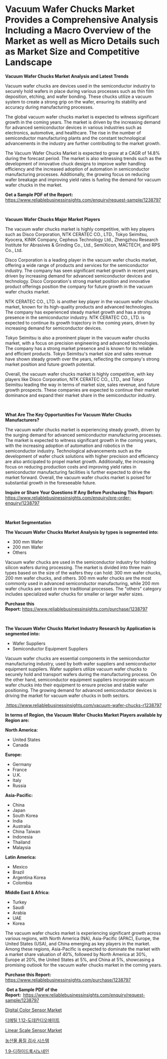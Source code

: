 <p><h1>Vacuum Wafer Chucks Market Provides a Comprehensive Analysis Including a Macro Overview of the Market as well as Micro Details such as Market Size and Competitive Landscape</h1></p><p><strong>Vacuum Wafer Chucks Market Analysis and Latest Trends</strong></p>
<p><p>Vacuum wafer chucks are devices used in the semiconductor industry to securely hold wafers in place during various processes such as thin film deposition, etching, and wafer bonding. These chucks utilize a vacuum system to create a strong grip on the wafer, ensuring its stability and accuracy during manufacturing processes.</p><p>The global vacuum wafer chucks market is expected to witness significant growth in the coming years. The market is driven by the increasing demand for advanced semiconductor devices in various industries such as electronics, automotive, and healthcare. The rise in the number of semiconductor manufacturing plants and the constant technological advancements in the industry are further contributing to the market growth.</p><p>The Vacuum Wafer Chucks Market is expected to grow at a CAGR of 14.8% during the forecast period. The market is also witnessing trends such as the development of innovative chuck designs to improve wafer handling efficiency and the increased adoption of automation in semiconductor manufacturing processes. Additionally, the growing focus on reducing wafer breakage and improving yield rates is fueling the demand for vacuum wafer chucks in the market.</p></p>
<p><strong>Get a Sample PDF of the Report:&nbsp;</strong> <a href="https://www.reliablebusinessinsights.com/enquiry/request-sample/1238797">https://www.reliablebusinessinsights.com/enquiry/request-sample/1238797</a></p>
<p>&nbsp;</p>
<p><strong>Vacuum Wafer Chucks Major Market Players</strong></p>
<p><p>The vacuum wafer chucks market is highly competitive, with key players such as Disco Corporation, NTK CERATEC CO., LTD., Tokyo Seimitsu, Kyocera, KINIK Company, Cepheus Technology Ltd., Zhengzhou Research Institute for Abrasives & Grinding Co., Ltd., SemiXicon, MACTECH, and RPS Co., Ltd.</p><p>Disco Corporation is a leading player in the vacuum wafer chucks market, offering a wide range of products and services for the semiconductor industry. The company has seen significant market growth in recent years, driven by increasing demand for advanced semiconductor devices and technology. Disco Corporation's strong market position and innovative product offerings position the company for future growth in the vacuum wafer chucks market.</p><p>NTK CERATEC CO., LTD. is another key player in the vacuum wafer chucks market, known for its high-quality products and advanced technologies. The company has experienced steady market growth and has a strong presence in the semiconductor industry. NTK CERATEC CO., LTD. is expected to continue its growth trajectory in the coming years, driven by increasing demand for semiconductor devices.</p><p>Tokyo Seimitsu is also a prominent player in the vacuum wafer chucks market, with a focus on precision engineering and advanced technologies. The company has a strong market presence and is known for its reliable and efficient products. Tokyo Seimitsu's market size and sales revenue have shown steady growth over the years, reflecting the company's strong market position and future growth potential.</p><p>Overall, the vacuum wafer chucks market is highly competitive, with key players like Disco Corporation, NTK CERATEC CO., LTD., and Tokyo Seimitsu leading the way in terms of market size, sales revenue, and future growth prospects. These companies are expected to continue their market dominance and expand their market share in the semiconductor industry.</p></p>
<p>&nbsp;</p>
<p><strong>What Are The Key Opportunities For Vacuum Wafer Chucks Manufacturers?</strong></p>
<p><p>The vacuum wafer chucks market is experiencing steady growth, driven by the surging demand for advanced semiconductor manufacturing processes. The market is expected to witness significant growth in the coming years, with the increasing adoption of automation and robotics in the semiconductor industry. Technological advancements such as the development of wafer chuck solutions with higher precision and efficiency are also anticipated to propel market growth. Additionally, the increasing focus on reducing production costs and improving yield rates in semiconductor manufacturing facilities is further expected to drive the market forward. Overall, the vacuum wafer chucks market is poised for substantial growth in the foreseeable future.</p></p>
<p><strong>Inquire or Share Your Questions If Any Before Purchasing This Report:</strong> <a href="https://www.reliablebusinessinsights.com/enquiry/pre-order-enquiry/1238797">https://www.reliablebusinessinsights.com/enquiry/pre-order-enquiry/1238797</a></p>
<p>&nbsp;</p>
<p><strong>Market Segmentation</strong></p>
<p><strong>The Vacuum Wafer Chucks Market Analysis by types is segmented into:</strong></p>
<p><ul><li>300 mm Wafer</li><li>200 mm Wafer</li><li>Others</li></ul></p>
<p><p>Vacuum wafer chucks are used in the semiconductor industry for holding silicon wafers during processing. The market is divided into three main types based on the size of the wafers they can hold: 300 mm wafer chucks, 200 mm wafer chucks, and others. 300 mm wafer chucks are the most commonly used in advanced semiconductor manufacturing, while 200 mm wafer chucks are used in more traditional processes. The "others" category includes specialized wafer chucks for smaller or larger wafer sizes.</p></p>
<p><strong>Purchase this Report:&nbsp;</strong><a href="https://www.reliablebusinessinsights.com/purchase/1238797">https://www.reliablebusinessinsights.com/purchase/1238797</a></p>
<p>&nbsp;</p>
<p><strong>The Vacuum Wafer Chucks Market Industry Research by Application is segmented into:</strong></p>
<p><ul><li>Wafer Suppliers</li><li>Semiconductor Equipment Suppliers</li></ul></p>
<p><p>Vacuum wafer chucks are essential components in the semiconductor manufacturing industry, used by both wafer suppliers and semiconductor equipment suppliers. Wafer suppliers utilize vacuum wafer chucks to securely hold and transport wafers during the manufacturing process. On the other hand, semiconductor equipment suppliers incorporate vacuum wafer chucks into their equipment to ensure precise and stable wafer positioning. The growing demand for advanced semiconductor devices is driving the market for vacuum wafer chucks in both sectors.</p></p>
<p><a href="https://www.reliablebusinessinsights.com/vacuum-wafer-chucks-r1238797">&nbsp;https://www.reliablebusinessinsights.com/vacuum-wafer-chucks-r1238797</a></p>
<p><strong>In terms of Region, the Vacuum Wafer Chucks Market Players available by Region are:</strong></p>
<p>
    <p> <strong> North America: </strong>
        <ul>
            <li>United States</li>
            <li>Canada</li>
        </ul>
        </p> 
    <p> <strong> Europe: </strong>
        <ul>
            <li>Germany</li>
            <li>France</li>
            <li>U.K.</li>
            <li>Italy</li>
            <li>Russia</li>
        </ul>
        </p> 
    <p> <strong> Asia-Pacific: </strong>
        <ul>
            <li>China</li>
            <li>Japan</li>
            <li>South Korea</li>
            <li>India</li>
            <li>Australia</li>
            <li>China Taiwan</li>
            <li>Indonesia</li>
            <li>Thailand</li>
            <li>Malaysia</li>
        </ul>
        </p> 
    <p> <strong> Latin America: </strong>
        <ul>
            <li>Mexico</li>
            <li>Brazil</li>
            <li>Argentina Korea</li>
            <li>Colombia</li>
        </ul>
        </p> 
    <p> <strong> Middle East & Africa: </strong>
        <ul>
            <li>Turkey</li>
            <li>Saudi</li>
            <li>Arabia</li>
            <li>UAE</li>
            <li>Korea</li>
        </ul>
    </p>
    </p>
<p><p>The vacuum wafer chucks market is experiencing significant growth across various regions, with North America (NA), Asia-Pacific (APAC), Europe, the United States (USA), and China emerging as key players in the market. Among these regions, Asia-Pacific is expected to dominate the market with a market share valuation of 40%, followed by North America at 30%, Europe at 20%, the United States at 5%, and China at 5%, showcasing a promising outlook for the vacuum wafer chucks market in the coming years.</p></p>
<p><strong>Purchase this Report: </strong><a href="https://www.reliablebusinessinsights.com/purchase/1238797">https://www.reliablebusinessinsights.com/purchase/1238797</a></p>
<p>&nbsp;<strong>Get a Sample PDF of the Report:&nbsp;&nbsp;</strong><a href="https://www.reliablebusinessinsights.com/enquiry/request-sample/1238797">https://www.reliablebusinessinsights.com/enquiry/request-sample/1238797</a></p>
<p><strong></strong></p>
<p><p><a href="https://github.com/sonuprakash1/Market-Research-Report-List-3/blob/main/digital-color-sensor-market.md">Digital Color Sensor Market</a></p><p><a href="https://github.com/OwenHamiytll568745/Market-Research-Report-List-2/blob/main/1185602158656.md">디메틸 1,12-도데칸디오에이트</a></p><p><a href="https://github.com/jhcraigie/Market-Research-Report-List-4/blob/main/linear-scale-sensor-market.md">Linear Scale Sensor Market</a></p><p><a href="https://medium.com/@eltaroberts01/%EA%B8%80%EB%A1%9C%EB%B2%8C-%EB%86%8D%EC%82%B0%EB%AC%BC-%ED%92%88%EC%A7%88-%EA%B2%80%EC%82%AC-%EC%8B%9C%EC%8A%A4%ED%85%9C-%EC%8B%9C%EC%9E%A5-%EA%B7%9C%EB%AA%A8%EB%8A%94-2024%EB%85%84%EB%B6%80%ED%84%B0-2031%EB%85%84%EA%B9%8C%EC%A7%80-%EC%9D%98-cagr%EC%9D%84-%EA%B2%BD%ED%97%98%ED%95%A0-%EA%B2%83%EC%9C%BC%EB%A1%9C-%EC%98%88%EC%83%81%EB%90%98%EB%A9%B0-%EC%82%B0%EC%97%85-%EC%8B%9C%EB%82%98%EB%A6%AC%EC%98%A4%EC%97%90-%EB%94%B0%EB%9D%BC-013e7c92879e">농산물 품질 검사 시스템</a></p><p><a href="https://github.com/brendon65677/Market-Research-Report-List-1/blob/main/1043190158657.md">1,9-디하이드록시노네인</a></p></p>